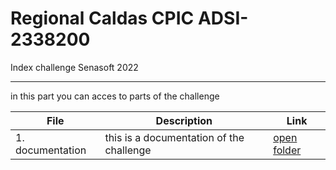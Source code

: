 # Regional Caldas CPIC ADSI-2338200
Index challenge Senasoft 2022
______
in this part you can acces to parts of the challenge

| File | Description | Link
| --- | --- | --- |
| 1. documentation      | this is a documentation of the challenge | [open folder](documentation/)|